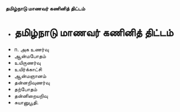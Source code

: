 **தமிழ்நாடு மாணவர் கணினித் திட்டம்**
- # தமிழ்நாடு மாணவர் கணினித் திட்டம்
- n. அக உணர்வு
- ஆன்மபோதம்
- உயிருணர்வு
- உயிர்க்காட்சி
- ஆன்மஞானம்
- தன்னறிவுணர்வு
- தற்போதம்
- தன்னிறையறிவு
- சுயானுபூதி.

